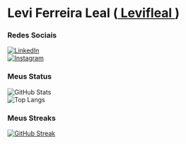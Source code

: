 # Levi Ferreira Leal ([ Levifleal ](https://github.com/levifleal))  

### Redes Sociais

[![LinkedIn](https://img.shields.io/badge/LinkedIn-0077B5?style=for-the-badge&logo=linkedin&logoColor=white)](https://www.linkedin.com/in/levifleal/)  
[![Instagram](https://img.shields.io/badge/-Instagram-%23E4405F?style=for-the-badge&logo=instagram&logoColor=white)](https://www.instagram.com/levifleal/)  


### Meus Status

![GitHub Stats](https://github-readme-stats.vercel.app/api?username=levifleal&theme=transparent&bg_color=000&border_color=30A3DC&show_icons=false&title_color=E94D5F&text_color=FFF&hide_title=true)  
![Top Langs](https://github-readme-stats-git-masterrstaa-rickstaa.vercel.app/api/top-langs/?username=levifleal&layout=compact&bg_color=000&border_color=30A3DC&title_color=E94D5F&text_color=FFF)


### Meus Streaks

[![GitHub Streak](https://streak-stats.demolab.com/?user=levifleal&theme=wolf&background=000&border=30A3DC&dates=FFF)](https://git.io/streak-stats)
